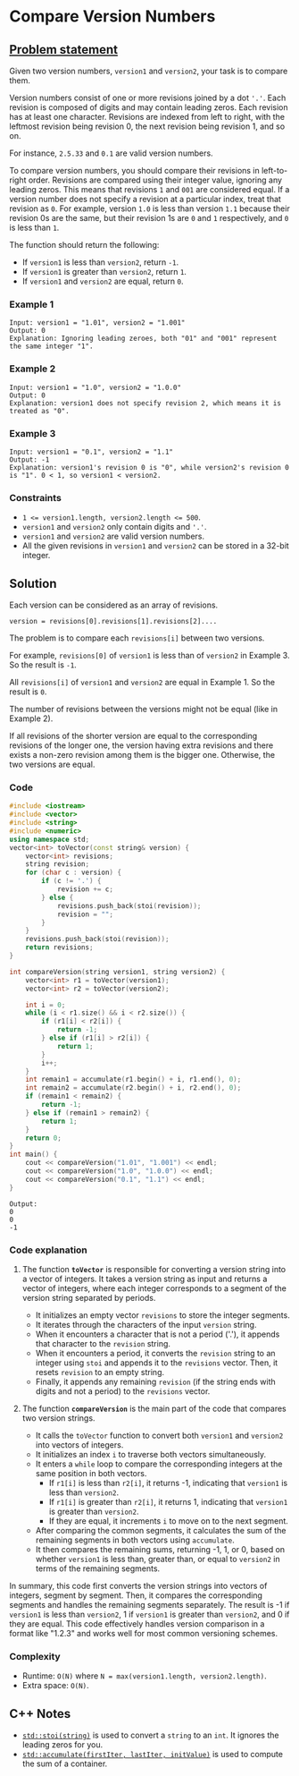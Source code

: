 # Compare Version Numbers

## [Problem statement](https://leetcode.com/problems/compare-version-numbers/)
 
Given two version numbers, `version1` and `version2`, your task is to compare them.

Version numbers consist of one or more revisions joined by a dot `'.'`. Each revision is composed of digits and may contain leading zeros. Each revision has at least one character. Revisions are indexed from left to right, with the leftmost revision being revision 0, the next revision being revision 1, and so on.

For instance, `2.5.33` and `0.1` are valid version numbers.

To compare version numbers, you should compare their revisions in left-to-right order. Revisions are compared using their integer value, ignoring any leading zeros. This means that revisions `1` and `001` are considered equal. If a version number does not specify a revision at a particular index, treat that revision as `0`. For example, version `1.0` is less than version `1.1` because their revision 0s are the same, but their revision 1s are `0` and `1` respectively, and `0` is less than `1`.

The function should return the following:

* If `version1` is less than `version2`, return `-1`.
* If `version1` is greater than `version2`, return `1`.
* If `version1` and `version2` are equal, return `0`. 

### Example 1
```text
Input: version1 = "1.01", version2 = "1.001"
Output: 0
Explanation: Ignoring leading zeroes, both "01" and "001" represent the same integer "1".
```

### Example 2
```text
Input: version1 = "1.0", version2 = "1.0.0"
Output: 0
Explanation: version1 does not specify revision 2, which means it is treated as "0".
```

### Example 3
```text
Input: version1 = "0.1", version2 = "1.1"
Output: -1
Explanation: version1's revision 0 is "0", while version2's revision 0 is "1". 0 < 1, so version1 < version2.
``` 

### Constraints

* `1 <= version1.length, version2.length <= 500`.
* `version1` and `version2` only contain digits and `'.'`.
* `version1` and `version2` are valid version numbers.
* All the given revisions in `version1` and `version2` can be stored in a 32-bit integer.

## Solution
Each version can be considered as an array of revisions.

```text
version = revisions[0].revisions[1].revisions[2]....
```
The problem is to compare each `revisions[i]` between two versions.

For example, `revisions[0]` of `version1` is less than of `version2` in Example 3. So the result is `-1`.

All `revisions[i]` of `version1` and `version2` are equal in Example 1. So the result is `0`.

The number of revisions between the versions might not be equal (like in Example 2). 

If all revisions of the shorter version are equal to the corresponding revisions of the longer one, the version having extra revisions and there exists a non-zero revision among them is the bigger one. Otherwise, the two versions are equal.

### Code

```cpp
#include <iostream>
#include <vector>
#include <string>
#include <numeric>
using namespace std;
vector<int> toVector(const string& version) {
    vector<int> revisions;
    string revision;
    for (char c : version) {
        if (c != '.') {
            revision += c;
        } else {
            revisions.push_back(stoi(revision));
            revision = "";
        }
    }
    revisions.push_back(stoi(revision));
    return revisions;
}

int compareVersion(string version1, string version2) { 
    vector<int> r1 = toVector(version1);    
    vector<int> r2 = toVector(version2);

    int i = 0;
    while (i < r1.size() && i < r2.size()) {
        if (r1[i] < r2[i]) {
            return -1;
        } else if (r1[i] > r2[i]) {
            return 1;
        }
        i++;
    }
    int remain1 = accumulate(r1.begin() + i, r1.end(), 0);
    int remain2 = accumulate(r2.begin() + i, r2.end(), 0);
    if (remain1 < remain2) {
        return -1;
    } else if (remain1 > remain2) {
        return 1;
    }
    return 0;
}
int main() {
    cout << compareVersion("1.01", "1.001") << endl;
    cout << compareVersion("1.0", "1.0.0") << endl;
    cout << compareVersion("0.1", "1.1") << endl;
}
```
```text
Output:
0
0
-1
```
### Code explanation

1. The function **`toVector`** is responsible for converting a version string into a vector of integers. It takes a version string as input and returns a vector of integers, where each integer corresponds to a segment of the version string separated by periods.

    - It initializes an empty vector `revisions` to store the integer segments.
    - It iterates through the characters of the input `version` string.
    - When it encounters a character that is not a period ('.'), it appends that character to the `revision` string.
    - When it encounters a period, it converts the `revision` string to an integer using `stoi` and appends it to the `revisions` vector. Then, it resets `revision` to an empty string.
    - Finally, it appends any remaining `revision` (if the string ends with digits and not a period) to the `revisions` vector.

2. The function **`compareVersion`** is the main part of the code that compares two version strings.

    - It calls the `toVector` function to convert both `version1` and `version2` into vectors of integers.
    - It initializes an index `i` to traverse both vectors simultaneously.
    - It enters a `while` loop to compare the corresponding integers at the same position in both vectors.
        - If `r1[i]` is less than `r2[i]`, it returns -1, indicating that `version1` is less than `version2`.
        - If `r1[i]` is greater than `r2[i]`, it returns 1, indicating that `version1` is greater than `version2`.
        - If they are equal, it increments `i` to move on to the next segment.
    - After comparing the common segments, it calculates the sum of the remaining segments in both vectors using `accumulate`.
    - It then compares the remaining sums, returning -1, 1, or 0, based on whether `version1` is less than, greater than, or equal to `version2` in terms of the remaining segments.

In summary, this code first converts the version strings into vectors of integers, segment by segment. Then, it compares the corresponding segments and handles the remaining segments separately. The result is -1 if `version1` is less than `version2`, 1 if `version1` is greater than `version2`, and 0 if they are equal. This code effectively handles version comparison in a format like "1.2.3" and works well for most common versioning schemes.

### Complexity
* Runtime: `O(N)` where `N = max(version1.length, version2.length)`.
* Extra space: `O(N)`.

## C++ Notes
* [`std::stoi(string)`](https://en.cppreference.com/w/cpp/string/basic_string/stol) is used to convert a `string` to an `int`. It ignores the leading zeros for you.
* [`std::accumulate(firstIter, lastIter, initValue)`](https://en.cppreference.com/w/cpp/algorithm/accumulate) is used to compute the sum of a container. 


